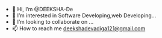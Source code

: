 - 👋 Hi, I’m @DEEKSHA-De
- 👀 I’m interested in Software Developing,web Developing...
- 💞️ I’m looking to collaborate on ...
- 📫 How to reach me deekshadevadiga121@gmail.com

<!---
DEEKSHA-De/DEEKSHA-De is a ✨ special ✨ repository because its `README.md` (this file) appears on your GitHub profile.
You can click the Preview link to take a look at your changes.
--->
